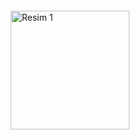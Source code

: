 <div style="display: flex; flex-direction: column; align-items: center; margin: 10px;">
    <img src="https://github.com/user-attachments/assets/3c023378-039d-4c6e-b78b-84e805789137" alt="Resim 1" style="width: 190px; height: auto; margin: 10px;">
</div>
